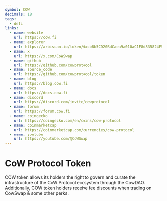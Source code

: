 ```yaml
---
symbol: COW
decimals: 18
tags:
  - defi
links:
  - name: website
    url: https://cow.fi
  - name: explorer
    url: https://arbiscan.io/token/0xcb8b5CD20BdCaea9a010aC1F8d835824F5C87A04
  - name: x
    url: https://x.com/CoWSwap
  - name: github
    url: https://github.com/cowprotocol
  - name: source_code
    url: https://github.com/cowprotocol/token
  - name: blog
    url: https://blog.cow.fi
  - name: docs
    url: https://docs.cow.fi
  - name: discord
    url: https://discord.com/invite/cowprotocol
  - name: forum
    url: https://forum.cow.fi
  - name: coingecko
    url: https://coingecko.com/en/coins/cow-protocol
  - name: coinmarketcap
    url: https://coinmarketcap.com/currencies/cow-protocol
  - name: youtube
    url: https://youtube.com/@CoWSwap
---
```


# CoW Protocol Token

COW token allows its holders the right to govern and curate the infrastructure of the CoW Protocol ecosystem through the CowDAO. Additionally, COW token holders receive fee discounts when trading on CowSwap & some other perks.
